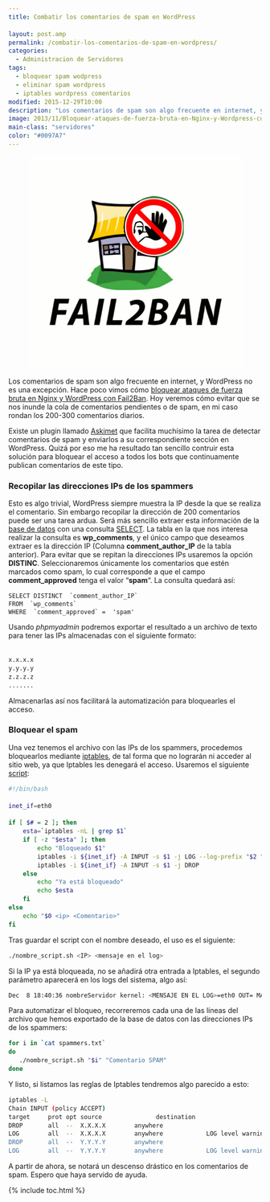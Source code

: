 ```yaml
---
title: Combatir los comentarios de spam en WordPress

layout: post.amp
permalink: /combatir-los-comentarios-de-spam-en-wordpress/
categories:
  - Administracion de Servidores
tags:
  - bloquear spam wodpress
  - eliminar spam wordpress
  - iptables wordpress comentarios
modified: 2015-12-29T10:00
description: "Los comentarios de spam son algo frecuente en internet, y WordPress no es una excepción. Hace poco vimos cómo bloquear ataques de fuerza bruta en Nginx y WordPress con Fail2Ban. Hoy veremos cómo evitar que se nos inunde la cola de comentarios pendientes o de spam, en mi caso rondan los 200-300 comentarios diarios."
image: 2013/11/Bloquear-ataques-de-fuerza-bruta-en-Nginx-y-Wordpress-con-Fail2Ban2.png
main-class: "servidores"
color: "#0097A7"
---
```

<figure>
  <a href="/assets/img/2013/11/Bloquear-ataques-de-fuerza-bruta-en-Nginx-y-Wordpress-con-Fail2Ban2.png"><img src="/assets/img/2013/11/Bloquear-ataques-de-fuerza-bruta-en-Nginx-y-Wordpress-con-Fail2Ban2.png" title="{{ page.title }}" alt="{{ page.title }}" /></a>
</figure>

Los comentarios de spam son algo frecuente en internet, y WordPress no es una excepción. Hace poco vimos cómo [bloquear ataques de fuerza bruta en Nginx y WordPress con Fail2Ban][1]. Hoy veremos cómo evitar que se nos inunde la cola de comentarios pendientes o de spam, en mi caso rondan los 200-300 comentarios diarios.

<!--ad-->

Existe un plugin llamado <a href="http://akismet.com/" title="Plugins Askimet" target="_blank">Askimet</a> que facilita muchísimo la tarea de detectar comentarios de spam y enviarlos a su correspondiente sección en WordPress. Quizá por eso me ha resultado tan sencillo contruir esta solución para bloquear el acceso a todos los bots que continuamente publican comentarios de este tipo.

### Recopilar las direcciones IPs de los spammers

Esto es algo trivial, WordPress siempre muestra la IP desde la que se realiza el comentario. Sin embargo recopilar la dirección de 200 comentarios puede ser una tarea ardua. Será más sencillo extraer esta información de la [base de datos][2] con una consulta [SELECT][3]. La tabla en la que nos interesa realizar la consulta es **wp_comments**, y el único campo que deseamos extraer es la dirección IP (Columna **comment\_author\_IP** de la tabla anterior). Para evitar que se repitan la direcciones IPs usaremos la opción **DISTINC**. Seleccionaremos únicamente los comentarios que estén marcados como spam, lo cual corresponde a que el campo **comment_approved** tenga el valor &#8220;**spam**&#8220;. La consulta quedará así:

```mysql
SELECT DISTINCT  `comment_author_IP`
FROM  `wp_comments`
WHERE  `comment_approved` =  'spam'

```

Usando *phpmyadmin* podremos exportar el resultado a un archivo de texto para tener las IPs almacenadas con el siguiente formato:

```bash

x.x.x.x
y.y.y.y
z.z.z.z
.......

```

Almacenarlas así nos facilitará la automatización para bloquearles el acceso.

### Bloquear el spam

Una vez tenemos el archivo con las IPs de los spammers, procedemos bloquearlos mediante [iptables][4], de tal forma que no lograrán ni acceder al sitio web, ya que Iptables les denegará el acceso. Usaremos el siguiente [script][5]:

```bash
#!/bin/bash

inet_if=eth0

if [ $# = 2 ]; then
    esta=`iptables -nL | grep $1`
    if [ -z "$esta" ]; then
        echo "Bloqueado $1"
        iptables -i ${inet_if} -A INPUT -s $1 -j LOG --log-prefix "$2 "
        iptables -i ${inet_if} -A INPUT -s $1 -j DROP
    else
        echo "Ya está bloqueado"
        echo $esta
    fi
else
    echo "$0 <ip> <Comentario>"
fi

```

Tras guardar el script con el nombre deseado, el uso es el siguiente:

```bash
./nombre_script.sh <IP> <mensaje en el log>

```

Si la IP ya está bloqueada, no se añadirá otra entrada a Iptables, el segundo parámetro aparecerá en los logs del sistema, algo así:

```bash
Dec  8 18:40:36 nombreServidor kernel: <MENSAJE EN EL LOG>=eth0 OUT= MAC=XXXXXXXXXXXXXX SRC=X.X.X.X DST=Y.Y.Y.Y LEN=X TOS=X PREC=X TTL=X ID=X DF PROTO=TCP SPT=XX DPT=XX WINDOW=XXX RES=XXX SYN URGP=X

```

Para automatizar el bloqueo, recorreremos cada una de las líneas del archivo que hemos exportado de la base de datos con las direcciones IPs de los spammers:

```bash
for i in `cat spammers.txt`
do
   ./nombre_script.sh "$i" "Comentario SPAM"
done

```

Y listo, si listamos las reglas de Iptables tendremos algo parecido a esto:

```bash
iptables -L
Chain INPUT (policy ACCEPT)
target     prot opt source               destination
DROP       all  --  X.X.X.X        anywhere
LOG        all  --  X.X.X.X        anywhere            LOG level warning prefix `Comentario SPAM'
DROP       all  --  Y.Y.Y.Y        anywhere
LOG        all  --  Y.Y.Y.Y        anywhere            LOG level warning prefix `Comentario SPAM'

```

A partir de ahora, se notará un descenso drástico en los comentarios de spam. Espero que haya servido de ayuda.

[1]: https://elbauldelprogramador.com/administracion-de-servidores/bloquear-ataques-de-fuerza-bruta-en-nginx-y-wordpress-con-fail2ban/ "Bloquear ataques de fuerza bruta en Nginx y WordPress con Fail2Ban"
[2]: https://elbauldelprogramador.com/bases-de-datos/ "Bases de Datos"
[3]: https://elbauldelprogramador.com/consulta-de-datos-clausula-select/ "Consulta de Datos – Cláusula Select"
[4]: https://elbauldelprogramador.com/20-ejemplos-de-iptables-para-sysadmins/ "20 ejemplos de iptables para SysAdmins novatos"
[5]: https://elbauldelprogramador.com/ "Scripts del blog"

{% include toc.html %}
